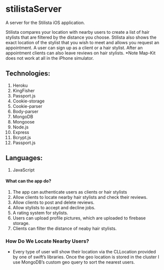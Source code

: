 # stilistaServer
A server for the Stilista iOS application.

Stilista compares your location with nearby users to create a list of hair stylists that are filtered by the distance you choose. 
Stilista also shows the exact location of the stylist that you wish to meet and allows you request an appointment. 
A user can sign up as a client or a hair stylist. After an appointment clients can also leave reviews on hair stylists. *Note Map-Kit does not work at all in the iPhone simulator.

## Technologies: 
1. Heroku
2. KingFisher
3. Passport.js
4. Cookie-storage
5. Cookie-parser
6. Body-parser
7. MongoDB
8. Mongoose
9. Node.js
10. Express
11. Bcrypt.js
12. Passport.js

## Languages: 
1. JavaScript

#### What can the app do?
1. The app can authenticate users as clients or hair stylists
2. Allow clients to locate nearby hair stylists and check their reviews.
3. Allow clients to post and delete reviews.
4. Allow stylists to accept and decline jobs.
5. A rating system for stylists.
6. Users can upload profile pictures, which are uploaded to firebase storage.
7. Clients can filter the distance of neaby hair stylists.

### How Do We Locate Nearby Users?
 - Every type of user will show their location via the CLLocation provided by one of swift’s libraries. Once the geo location is stored in the cluster I use MongoDB’s custom geo query to sort the nearest users. 
